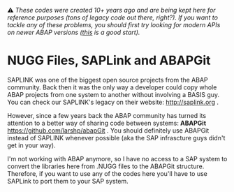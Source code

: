 :warning: _These codes were created 10+ years ago and are being kept here for reference purposes (tons of legacy code out there, right?). If you want to tackle any of these problems, you should first try looking for modern APIs on newer ABAP versions ([this](https://help.sap.com/http.svc/rc/abapdocu_752_index_htm/7.52/en-US/index.htm) is a good start)._

NUGG Files, SAPLink and ABAPGit
===============================

SAPLINK was one of the biggest open source projects from the ABAP community. Back then it was the only way a developer could copy whole ABAP projects from one system to another without involving a BASIS guy. You can check our SAPLINK's legacy on their website: http://saplink.org .

However, since a few years back the ABAP community has turned its attention to a better way of sharing code between systems: **ABAPGit** https://github.com/larshp/abapGit . You should definitely use ABAPGit instead of SAPLINK whenever possible (aka the SAP infrascture guys didn't get in your way).

I'm not working with ABAP anymore, so I have no access to a SAP system to convert the libraries here from .NUGG files to the ABAPGit structure. Therefore, if you want to use any of the codes here you'll have to use SAPLink to port them to your SAP system.
